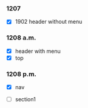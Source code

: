 ### 1207 

- [x] 1902 header without menu


### 1208 a.m.

- [x] header with menu
- [x] top

### 1208 p.m.

- [x] nav


- [ ] section1

